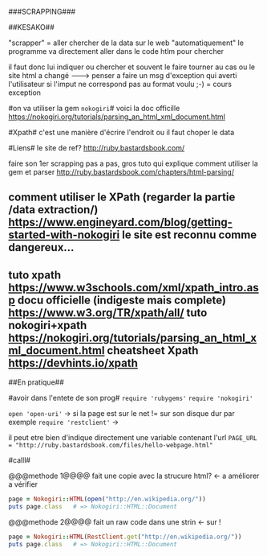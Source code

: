 ###SCRAPPING###


##KESAKO##

"scrapper" = aller chercher de la data sur le web "automatiquement"
le programme va directement aller dans le code htlm pour chercher 

il faut donc lui indiquer ou chercher et souvent le faire tourner au cas ou le site html a changé
---> penser a faire un msg d'exception qui averti l'utilisateur si l'imput ne correspond pas au format voulu ;-) = cours exception



#on va utiliser la gem `nokogiri`#
voici la doc officille
https://nokogiri.org/tutorials/parsing_an_html_xml_document.html


#Xpath#
c'est une manière d'écrire l'endroit ou il faut choper le data








#Liens#
le site de ref?
http://ruby.bastardsbook.com/


faire son 1er scrapping pas a pas, gros tuto qui explique comment utiliser la gem et parser
http://ruby.bastardsbook.com/chapters/html-parsing/




comment utiliser le XPath (regarder la partie /data extraction/)
https://www.engineyard.com/blog/getting-started-with-nokogiri
le site est reconnu comme dangereux...
---
tuto xpath
https://www.w3schools.com/xml/xpath_intro.asp
docu officielle (indigeste mais complete)
https://www.w3.org/TR/xpath/all/
tuto nokogiri+xpath
https://nokogiri.org/tutorials/parsing_an_html_xml_document.html
cheatsheet Xpath
https://devhints.io/xpath
---









##En pratique##

#avoir dans l'entete de son prog#
`require 'rubygems'`
`require 'nokogiri'`


`open 'open-uri'` 		-> si la page est sur le net != sur son disque dur par exemple
`require 'restclient'`	->

il peut etre bien d'indique directement une variable contenant l'url
`PAGE_URL = "http://ruby.bastardsbook.com/files/hello-webpage.html"`




#calll#


@@@methode 1@@@@ fait une copie avec la strucure html?  <- a améliorer a vérifier
```ruby
page = Nokogiri::HTML(open("http://en.wikipedia.org/"))   
puts page.class   # => Nokogiri::HTML::Document
```

@@@methode 2@@@@ fait un raw  code dans une strin  <- sur !
```ruby 
page = Nokogiri::HTML(RestClient.get("http://en.wikipedia.org/"))   
puts page.class   # => Nokogiri::HTML::Document
```




